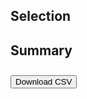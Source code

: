 
## Selection

<div id="materiality-screening-table"></div>

## Summary

<div id="materiality-summary-table"></div>

<div>
    <button style='margin-top:10px;' class="md-button" id="download-summary-csv">Download CSV</button>
</div>

